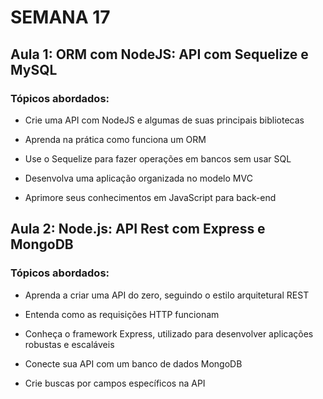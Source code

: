 # SEMANA 17

## Aula 1: ORM com NodeJS: API com Sequelize e MySQL

### Tópicos abordados:

- Crie uma API com NodeJS e algumas de suas principais bibliotecas

- Aprenda na prática como funciona um ORM

- Use o Sequelize para fazer operações em bancos sem usar SQL

- Desenvolva uma aplicação organizada no modelo MVC

- Aprimore seus conhecimentos em JavaScript para back-end



## Aula 2: Node.js: API Rest com Express e MongoDB

### Tópicos abordados:

- Aprenda a criar uma API do zero, seguindo o estilo arquitetural REST

- Entenda como as requisições HTTP funcionam

- Conheça o framework Express, utilizado para desenvolver aplicações robustas e escaláveis

- Conecte sua API com um banco de dados MongoDB

- Crie buscas por campos específicos na API
